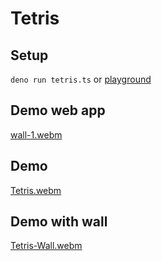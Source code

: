 # Tetris

## Setup
`deno run tetris.ts` or [playground](https://www.typescriptlang.org/play?#code/MYewdgzgLgBAogWwA5QJ4GECmAbbMC8MA5MQNwBQoksAygBYCGSmWuBxAGkRVdDAELYQwANas8hIgHlu5NMxjj28zCABm8ZGiUAfGCvUx6TFjjx6DGwcLFmKKmADEAljgAm7cQG0Aur-uoCsYKhN5+PgEKAAogzmCwhADeMAAeAFwwYACuCABGmABOpDCoGdl5hcUAvnKBmDAAsiAAbvWSDCR6RG6dxADuvUQQgymyDjRQDFBZEOxESNgMqHEA5oN94INC0LLkcVCFagzA9QDiDAj1ieQwMNBTMxkTDxAUt2qu2G4ZLu5vMMcoM5Wk9GMx-iACs4VnEMjF9sUAPSImDYTBqWC5EBQKAgBAwUAFMCFGCGEBZA4FGAFTDASZgFZomBqSEAunA+oQMGYG4wACOWUwgtBJn8vLc6IYWWwUCkUJhYDhsXiFBqtSCkwO7CizlEAB5zpcADTED7uQaAjmDSHQuJEAB8FEo4D4BQYYDceIAkgd8YQ9QAVI32gAUzl9EAyAd8AEoCPbeeHMAgIF4GlM6AA6NRCSEh9NQLNuj14kNxgBUMCTKczaIZhZjEXIzuo+hA4lmhBDXJMGWgUIZcfwCduPeYmYgC3DIaIAB0wEQY5mEEwQ9g4m17TAvJnd+viT5l6uTmxhwSzADZuIYzGnbxYCtMFAaM4AF5tGDd7kZMKx+O8kNkj6Zw3ELPtuS8AAGQ86xWQsTToTBoToKBwJMWtMHrOgYCqW9m3vKswAAQRpBh2BDBhSJ-MxfF8E0kGVVCYHheIhy3a5bgIoCQPgnD2EfZ830wCjSLw24aWmIkYAY-ZMxSGA9RgYDQOwgAyVTpMYzNUBge1CEgmB1M02T5L0mBINVfCXQfTDCimTBgkwTtPzHJyRWYOiCXJeIyhyfIChjdzMF8eMYA4rzWxpCBpQSbcm3eVk1yfKt2AslLFNALIVSrABqHK43C8SnJizMkBmOgQ2LT0EB9ZMvxMCAb3+GoisksBqWKmVLJbPhnAgfgZgwC8uxPbBqNwNjz1PfBCEc3Q9FGggZoEIRRHEO9rKrCBHBpD8QzNL4fk+NwTVcoKTWJPo5VtRVmMYybwucDQQwAQjiEjMAYfbjouzArvlOIbw6trmQYbAIEwJ1OM27iVIQpCVhQvjCAEl933q5gxOZRK0VgZxUuKfHFMQ5CoEJvKCt5BKqSS2AACsCZgBnFOUwtijpimwqp24Ir4GT4nYZJ0kyP7roVOSYBypmTVKEX-pu7TJZSlqeduJ7P35qBFcUyC4wkrIpKOcHIe5tXnoOtwvE17SfEMjSLatrTUD8a2UltmbCCyiUPmJNw9afA32qNiH-lV9Ww36wbxG+9xHdk52AH5Mzj+I5J8OMjNcrxnD8On3eWuazH9kHg5N1WVbVVrA-0ApBW6giaQQFo9oto73FO78jG5E0bQVJV9ge3kuKUni6Hh0nkZgVGhIxzA8N5FkadxlL9MJhSYBJxGydy-KudVxfP2XhnV6Z9fWbodnOcKnmCM1wWSgyXu4kVqXnBNYWn7ACWpYZlWw+e96pEY5fHovdO2zJjopy1s7GAL1lpe3RBuDwmcII5y8HnJas1uTXj3qrHmDtrbOygWndgiAUBDVwKHHmf8cK8hqGqAiDA3AeC7K3JwP07id0cr9eWfc7oD1CuFYe59x5b0ntPdGrksYH1pivcya9iYIxQuTXe18ZFH0ZszEeKlL6qNNlWZ6Wc0EYI9l3EwODr6q1voxe+stLpi2fjpV+78yiiwBl-eSP9aF4J5uHAhTtbZwM9h6RBvs4z+Pji7LSbt2CF0ofomhFdyAMM2k3Vo5F7gHCeJqTAPCHG3RYlAHhjkE5BUHkVNJwlMmYGzBw6pmZLStFOjkzMn955m0-G9bau1uwtItsU7kMAE4JzuC0xpuS5b5KBtfJhbhen2Vqe3UZCzxnNIWW0qh+tDZgxDnQ5sHSQyXUcnGep4z2BHO5P8epn9zluJuv8WZ8yDiLJAcs55qzJnuPacDauUBa4mxSZFbE9kMlcO7jANwzgaTsnABkAAtAARhgHoBFgUzEhHYkPTaFyTDsBIm6VAs8oIwUwnBOg0icbJXxifImnDRTQQwlhFRlNVY4o8jndgYp96UvpuwVyjKyUwDhTABF7NdInzpnCuFLK8Hh0hdCoE4BMFCtRXLRy2dDxlS5ESvOGqsaqxwBDNVqDDxZS5E9KAOq-A531d4u1Wz2rytpIq9qpjEVDONbi1xfRHKZhpK0AoEMyz11Sc3AAIiAPorqXI5OyfZSalSnkTKFn2Fpn85Iy1Tes9xithVItwjwUNrQAAy6JYpJrjQcBNzck0mhTW8mp6b5J5szQ21pOadIFp6rASpAAlCeXZqmVrnqFRN1S62pCzc8ptSsEWtuuR2nCeEG7AoOKWjEGTY1GBydW1ota22fxNAUVdVSxnsiaSqpq3bqQnv7WIwdW7nhVtHTW8dB73FHpPUmhp56JmouXdikAIAkDkQAPpDu3fGwROENqtmAGid0jhpTYF7ZG5yIYVgXEwBkQ0I6zxCJhhvJRsAqj8SfGjYSmHLgvL9v8dRVLGa0s3soneMqDlUZqQ7HOmZMABsJcAUKAnTFxOwNM-RHGaMTinCcMMJpUVUOhq2ZM5Di0bjxQUAlGGsM0Y1QKhstTcAhjIdoIuCmp7aYtqVcqIZlNoFU8SGM+jnBSqoUkwFfBZkADlMApGfIMrsHGcNYfKQYzpfUdqYEoxZjhEmPkSe9lKGUUy2Pmeo5kmYcxthQFkKrB1zV9m81gK5fi2mBRChqeajEwbEzPRelI3BtwJPpeckQDYC5NkByJPl3ksXf18subyR5En+l0uYCaeLkoYpTP+BJm5KNtMJam+4kNrYgSiHIoFmAuGQsEVAMgXGmAWEwEqRGqNWnLhY3Di9PbCwnyHZS-Bz6YAkO4FQ30CA5255UK8z5vzJhPtYxVg6muddklWVbEgAcUBcMbaw3CXUIgDRYZNEQC2DodsuhAGiWsIAVgznnCQKWw3jpHiQGuNTZ4AAGOgAAkiR9w1LpsqGci4qg6HnJTpc-rChBqXEzuILObxg+vQq8izRU0DhWCaPovkKgFAQrL-yk1Kd0+aH6zAzApghj6DGKoHP1ea8teSic64ZOQRNIigDrYLYAHUUgAAlyLn0V4UURKEXcBVCgqozWgKHYGl6PN3UArd8AgAKSiDkUg0AySBbDmQ-KFEmt7kTp1Y+p4lCH2ACq7eO67M7+Pcug8e6T86kMKftG8WY8HwtrYGfFpSEirssEwIF6V1751OekpYTk5njekIjWSA4EP+ctwuA174IhSisUSAcBgPOIfHB58wDH9e1yzkdy7i8HOmAAAmE0ABmQ8K4ydh6yBHmgUeYwmjrw3kMAAWK-ffA0TMnwUKATZr10GxCITAqBnLhSIA6AyEqXXSKV5G6CIGAObjvRQiNHAIGAyGPRyVALgNuCGEgJvRyRgLALQNGDKCAyQGF121IgOF7WdRhzz1Hg9yL1b1d35EFEFHQG8iYnKH8mlzBmwFKRgCxCxyewx2t2OmUHbDMA+1twd210DyI1JivQOT6A4PCUgQLCzBzCAwKAkJUhgBRB30bDTAzGzFzDUKr00N30bHYGsDWjsCxVbEWyS3cXvmFiUP0NUPUMLGMO0KFRFVbSMLzRgysL4DK0FDI2JDdAOEcg+zX1JxDFxA7EfwCJYGYKxgIk2woIawgXbm5jiNQJ5mawyHmEWGWAZCICyNuHGQyDiOJWKNJHcQyBsNlA-W5lqPyToQeWYW8180cgB3+GBw4xWz5mPS0CaHSS7BC2XkqQyEGPqD0AQR9kO3+D6DoGcCZFekqWRT0Bei-ygB-z-y8EqXTlSJWMIEhzxBQBDAACIogopZh3QdJDBACijiAegUcBgUdhgUdRg2xjsGAf8ARjtm5MxTi4wGBZgJj8sq4pJKleis8spyJ+C+AON2BgASDMAyC6RcMQwEVzcRVMSd9MS-lBRvlId9g0SOMsZ5jFj6hXovBWtNgUcssiBDw4h4MsgJQPsmtNQZgxMrEi0PwjiBia1bUNitjUxdjOjuZCT4hiTgsqE1sRBRTbhK5eZeCcc8dKcABNckDeBgdJOnNkl4KoF6TnbqWuMAarIAA)

## Demo web app
[wall-1.webm](https://user-images.githubusercontent.com/729374/176908627-ac2580ea-cc3b-4b9e-a754-56543cb1c2b5.webm)

## Demo
[Tetris.webm](https://user-images.githubusercontent.com/729374/176908744-0348e6cc-39e2-453f-8063-c0e823dc528e.webm)

## Demo with wall
[Tetris-Wall.webm](https://user-images.githubusercontent.com/729374/176908701-dd6023c2-61cb-4d78-9972-4204ff899f05.webm)


